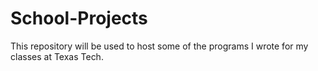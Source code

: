 # School-Projects
This repository will be used to host some of the programs I wrote for my classes at Texas Tech.
